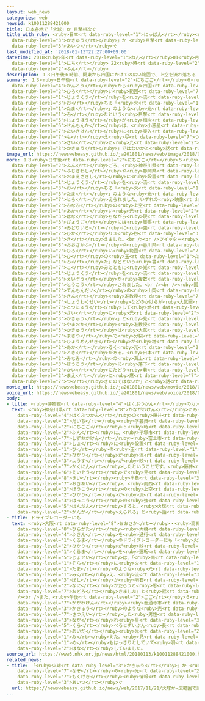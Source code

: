 ```yaml
---
layout: web_news
categories: web
newsid: k10011288421000
title: 日本各地で「火球」か 目撃相次ぐ
title_with_ruby: <ruby>日本<rt data-ruby-level="1">にっぽん</rt></ruby><ruby>各地<rt data-ruby-level="4">かくち</rt></ruby>で「<ruby>火球<rt
  data-ruby-level="3">かきゅう</rt></ruby>」か <ruby>目撃<rt data-ruby-level="7">もくげき</rt></ruby><ruby>相次<rt
  data-ruby-level="3">あいつ</rt></ruby>ぐ
last_modified_at: '2018-01-13T22:27:00+09:00'
datetime: 2018<ruby>年<rt data-ruby-level="1">ねん</rt></ruby>01<ruby>月<rt data-ruby-level="1">がつ</rt></ruby>13<ruby>日<rt
  data-ruby-level="1">にち</rt></ruby> 22<ruby>時<rt data-ruby-level="2">じ</rt></ruby>27<ruby>分<rt
  data-ruby-level="2">ふん</rt></ruby>
description: １３日午後６時前、関東から四国にかけての広い範囲で、上空を流れ落ちる「火の玉」のような光を見たという目撃情報が相次ぎました。専門家は、小惑星などのかけらが大気圏に突入して燃え尽きる際に光る「火球」ではないかと話しています。
summary: １３<ruby>日午後<rt data-ruby-level="2">にちごご</rt></ruby>６<ruby>時前<rt data-ruby-level="2">じまえ</rt></ruby>、<ruby>関東<rt
  data-ruby-level="4">かんとう</rt></ruby>から<ruby>四国<rt data-ruby-level="2">しこく</rt></ruby>にかけての<ruby>広<rt
  data-ruby-level="2">ひろ</rt></ruby>い<ruby>範囲<rt data-ruby-level="7">はんい</rt></ruby>で、<ruby>上空<rt
  data-ruby-level="1">じょうくう</rt></ruby>を<ruby>流<rt data-ruby-level="3">なが</rt></ruby>れ<ruby>落<rt
  data-ruby-level="3">お</rt></ruby>ちる「<ruby>火<rt data-ruby-level="1">ひ</rt></ruby>の<ruby>玉<rt
  data-ruby-level="1">たま</rt></ruby>」のような<ruby>光<rt data-ruby-level="2">ひかり</rt></ruby>を<ruby>見<rt
  data-ruby-level="1">み</rt></ruby>たという<ruby>目撃<rt data-ruby-level="7">もくげき</rt></ruby><ruby>情報<rt
  data-ruby-level="5">じょうほう</rt></ruby>が<ruby>相次<rt data-ruby-level="3">あいつ</rt></ruby>ぎました。<ruby>専門家<rt
  data-ruby-level="6">せんもんか</rt></ruby>は、<ruby>小惑星<rt data-ruby-level="7">しょうわくせい</rt></ruby>などのかけらが<ruby>大気圏<rt
  data-ruby-level="7">たいきけん</rt></ruby>に<ruby>突入<rt data-ruby-level="7">とつにゅう</rt></ruby>して<ruby>燃<rt
  data-ruby-level="7">も</rt></ruby>え<ruby>尽<rt data-ruby-level="7">つ</rt></ruby>きる<ruby>際<rt
  data-ruby-level="5">さい</rt></ruby>に<ruby>光<rt data-ruby-level="2">ひか</rt></ruby>る「<ruby>火球<rt
  data-ruby-level="3">かきゅう</rt></ruby>」ではないかと<ruby>話<rt data-ruby-level="2">はな</rt></ruby>しています。
image_url: https://newswebeasy.github.io/ja201801/news/web/image/2018/01/13/K10011288421_1801132246_1801132248_01_02.jpg
more: １３<ruby>日午後<rt data-ruby-level="2">にちごご</rt></ruby>５<ruby>時<rt data-ruby-level="2">じ</rt></ruby>５３<ruby>分<rt
  data-ruby-level="2">ふん</rt></ruby>ごろ、<ruby>神奈川県<rt data-ruby-level="8">かながわけん</rt></ruby><ruby>藤沢市<rt
  data-ruby-level="7">ふじさわし</rt></ruby>や<ruby>静岡県<rt data-ruby-level="7">しずおかけん</rt></ruby><ruby>御前崎市<rt
  data-ruby-level="8">おまえざきし</rt></ruby>に<ruby>設置<rt data-ruby-level="5">せっち</rt></ruby>されたＮＨＫのカメラに<ruby>上空<rt
  data-ruby-level="1">じょうくう</rt></ruby>を<ruby>流<rt data-ruby-level="3">なが</rt></ruby>れ<ruby>落<rt
  data-ruby-level="3">お</rt></ruby>ちる「<ruby>火<rt data-ruby-level="1">ひ</rt></ruby>の<ruby>球<rt
  data-ruby-level="3">たま</rt></ruby>」のような<ruby>光<rt data-ruby-level="2">ひかり</rt></ruby>が<ruby>捉<rt
  data-ruby-level="7">とら</rt></ruby>えられました。いずれの<ruby>映像<rt data-ruby-level="6">えいぞう</rt></ruby>でも<ruby>南<rt
  data-ruby-level="2">みなみ</rt></ruby>の<ruby>上空<rt data-ruby-level="1">じょうくう</rt></ruby>に<ruby>赤<rt
  data-ruby-level="1">あか</rt></ruby>い<ruby>光<rt data-ruby-level="2">ひかり</rt></ruby>を<ruby>放<rt
  data-ruby-level="3">はな</rt></ruby>ちながら<ruby>現<rt data-ruby-level="5">あらわ</rt></ruby>れ、１<ruby>秒後<rt
  data-ruby-level="3">びょうご</rt></ruby>には<ruby>膨張<rt data-ruby-level="7">ぼうちょう</rt></ruby>するように<ruby>緑色<rt
  data-ruby-level="3">みどりいろ</rt></ruby>に<ruby>強<rt data-ruby-level="2">つよ</rt></ruby>く<ruby>光<rt
  data-ruby-level="2">ひか</rt></ruby>り３<ruby>秒<rt data-ruby-level="3">びょう</rt></ruby>ほどで<ruby>消<rt
  data-ruby-level="3">き</rt></ruby>えました。<br /><br />ツイッター<ruby>上<rt data-ruby-level="1">じょう</rt></ruby>でも、<ruby>大阪府<rt
  data-ruby-level="8">おおさかふ</rt></ruby>や<ruby>香川県<rt data-ruby-level="7">かがわけん</rt></ruby>など<ruby>広<rt
  data-ruby-level="2">ひろ</rt></ruby>い<ruby>範囲<rt data-ruby-level="7">はんい</rt></ruby>から、「<ruby>火<rt
  data-ruby-level="1">ひ</rt></ruby>の<ruby>玉<rt data-ruby-level="1">たま</rt></ruby>のようなものを<ruby>見<rt
  data-ruby-level="1">み</rt></ruby>た」などという<ruby>書<rt data-ruby-level="7">か</rt></ruby>き<ruby>込<rt
  data-ruby-level="7">こ</rt></ruby>みとともに<ruby>光<rt data-ruby-level="2">ひかり</rt></ruby>が<ruby>上空<rt
  data-ruby-level="1">じょうくう</rt></ruby>を<ruby>流<rt data-ruby-level="3">なが</rt></ruby>れる<ruby>映像<rt
  data-ruby-level="6">えいぞう</rt></ruby>が<ruby>複数<rt data-ruby-level="5">ふくすう</rt></ruby>、<ruby>投稿<rt
  data-ruby-level="7">とうこう</rt></ruby>されました。<br /><br /><ruby>国立<rt data-ruby-level="2">こくりつ</rt></ruby><ruby>天文台<rt
  data-ruby-level="2">てんもんだい</rt></ruby>の<ruby>山岡<rt data-ruby-level="7">やまおか</rt></ruby><ruby>均<rt
  data-ruby-level="5">きん</rt></ruby><ruby>准教授<rt data-ruby-level="7">じゅんきょうじゅ</rt></ruby>によりますと、<ruby>小惑星<rt
  data-ruby-level="7">しょうわくせい</rt></ruby>などのかけらが<ruby>大気圏<rt data-ruby-level="7">たいきけん</rt></ruby>に<ruby>突入<rt
  data-ruby-level="7">とつにゅう</rt></ruby>して<ruby>燃<rt data-ruby-level="5">も</rt></ruby>えるつきる<ruby>際<rt
  data-ruby-level="5">さい</rt></ruby>に<ruby>光<rt data-ruby-level="2">ひか</rt></ruby>る「<ruby>火球<rt
  data-ruby-level="3">かきゅう</rt></ruby>」と<ruby>見<rt data-ruby-level="1">み</rt></ruby>られるということです。<ruby>山岡<rt
  data-ruby-level="7">やまおか</rt></ruby><ruby>准教授<rt data-ruby-level="7">じゅんきょうじゅ</rt></ruby>は「<ruby>火球<rt
  data-ruby-level="3">かきゅう</rt></ruby>は<ruby>大気<rt data-ruby-level="1">たいき</rt></ruby>との<ruby>摩擦<rt
  data-ruby-level="7">まさつ</rt></ruby>で<ruby>分裂<rt data-ruby-level="7">ぶんれつ</rt></ruby>すると<ruby>表面積<rt
  data-ruby-level="4">ひょうめんせき</rt></ruby>が<ruby>増<rt data-ruby-level="5">ふ</rt></ruby>え、<ruby>明<rt
  data-ruby-level="2">あか</rt></ruby>るく<ruby>光<rt data-ruby-level="2">ひか</rt></ruby>る<ruby>時<rt
  data-ruby-level="2">とき</rt></ruby>がある。<ruby>日本<rt data-ruby-level="1">にっぽん</rt></ruby>の<ruby>南<rt
  data-ruby-level="2">みなみ</rt></ruby>の<ruby>海上<rt data-ruby-level="2">かいじょう</rt></ruby>の<ruby>方向<rt
  data-ruby-level="3">ほうこう</rt></ruby>に<ruby>落下<rt data-ruby-level="3">らっか</rt></ruby>し<ruby>海<rt
  data-ruby-level="2">かい</rt></ruby>にたどり<ruby>着<rt data-ruby-level="3">つ</rt></ruby>く<ruby>前<rt
  data-ruby-level="2">まえ</rt></ruby>に<ruby>燃<rt data-ruby-level="7">も</rt></ruby>え<ruby>尽<rt
  data-ruby-level="7">つ</rt></ruby>きたのではないか」と<ruby>話<rt data-ruby-level="2">はな</rt></ruby>しています。
movie_url: https://newswebeasy.github.io/ja201801/news/web/movie/2018/01/13/k10011288421_201801140517_201801140519.mp4
voice_url: https://newswebeasy.github.io/ja201801/news/web/voice/2018/01/13/k10011288421_201801140517_201801140519.mp3
body:
- title: <ruby>博物館<rt data-ruby-level="4">はくぶつかん</rt></ruby>のカメラでも<ruby>確認<rt data-ruby-level="7">かくにん</rt></ruby>
  text: <ruby>神奈川県<rt data-ruby-level="8">かながわけん</rt></ruby>にある<ruby>平塚市<rt data-ruby-level="7">ひらつかし</rt></ruby><ruby>博物館<rt
    data-ruby-level="4">はくぶつかん</rt></ruby>の<ruby>藤井<rt data-ruby-level="7">ふじい</rt></ruby><ruby>大地<rt
    data-ruby-level="2">だいち</rt></ruby><ruby>学芸員<rt data-ruby-level="4">がくげいいん</rt></ruby>は、１３<ruby>日午後<rt
    data-ruby-level="2">にちごご</rt></ruby>５<ruby>時<rt data-ruby-level="2">じ</rt></ruby>５３<ruby>分<rt
    data-ruby-level="2">ふん</rt></ruby>に、<ruby>平塚市<rt data-ruby-level="7">ひらつかし</rt></ruby>と<ruby>静岡県<rt
    data-ruby-level="7">しずおかけん</rt></ruby><ruby>富士市<rt data-ruby-level="5">ふじし</rt></ruby>の２か<ruby>所<rt
    data-ruby-level="3">しょ</rt></ruby>に<ruby>設置<rt data-ruby-level="5">せっち</rt></ruby>したカメラに<ruby>火<rt
    data-ruby-level="1">ひ</rt></ruby>の<ruby>玉<rt data-ruby-level="1">たま</rt></ruby>のような<ruby>光<rt
    data-ruby-level="2">ひかり</rt></ruby>が<ruby>流<rt data-ruby-level="3">なが</rt></ruby>れている<ruby>様子<rt
    data-ruby-level="3">ようす</rt></ruby>が<ruby>映<rt data-ruby-level="6">うつ</rt></ruby>っているのを<ruby>確認<rt
    data-ruby-level="7">かくにん</rt></ruby>したということです。<ruby>藤井<rt data-ruby-level="7">ふじい</rt></ruby>さんは、「<ruby>映像<rt
    data-ruby-level="6">えいぞう</rt></ruby>で<ruby>見<rt data-ruby-level="1">み</rt></ruby>ると、<ruby>紀伊<rt
    data-ruby-level="8">きい</rt></ruby><ruby>半島<rt data-ruby-level="3">はんとう</rt></ruby>の<ruby>沖合<rt
    data-ruby-level="7">おきあい</rt></ruby>、<ruby>南西<rt data-ruby-level="2">なんせい</rt></ruby><ruby>方向<rt
    data-ruby-level="3">ほうこう</rt></ruby>の<ruby>上空<rt data-ruby-level="1">じょうくう</rt></ruby>に<ruby>光<rt
    data-ruby-level="2">ひかり</rt></ruby>が<ruby>流<rt data-ruby-level="3">なが</rt></ruby>れていた。<ruby>発光<rt
    data-ruby-level="3">はっこう</rt></ruby>の<ruby>強<rt data-ruby-level="2">つよ</rt></ruby>さから<ruby>判断<rt
    data-ruby-level="5">はんだん</rt></ruby>すると、<ruby>火球<rt data-ruby-level="3">かきゅう</rt></ruby>だと<ruby>考<rt
    data-ruby-level="2">かんが</rt></ruby>えられる」と<ruby>話<rt data-ruby-level="2">はな</rt></ruby>しています。
- title: ドライブレコーダーにも
  text: <ruby>大阪<rt data-ruby-level="8">おおさか</rt></ruby>・<ruby>高槻市<rt data-ruby-level="8">たかつきし</rt></ruby>の<ruby>枚方<rt
    data-ruby-level="8">ひらかた</rt></ruby><ruby>大橋<rt data-ruby-level="3">おおはし</rt></ruby><ruby>付近<rt
    data-ruby-level="4">ふきん</rt></ruby>を<ruby>通行<rt data-ruby-level="2">つうこう</rt></ruby>した<ruby>車<rt
    data-ruby-level="1">くるま</rt></ruby>のドライブレコーダーにも「<ruby>火球<rt data-ruby-level="3">かきゅう</rt></ruby>」のような<ruby>光<rt
    data-ruby-level="2">ひかり</rt></ruby>が<ruby>映<rt data-ruby-level="6">うつ</rt></ruby>っていました。<ruby>車<rt
    data-ruby-level="1">くるま</rt></ruby>を<ruby>運転<rt data-ruby-level="3">うんてん</rt></ruby>していた<ruby>女性<rt
    data-ruby-level="5">じょせい</rt></ruby>は、「<ruby>南<rt data-ruby-level="2">みなみ</rt></ruby>の<ruby>空<rt
    data-ruby-level="1">そら</rt></ruby>に<ruby>火<rt data-ruby-level="1">ひ</rt></ruby>の<ruby>玉<rt
    data-ruby-level="1">たま</rt></ruby>のような<ruby>光<rt data-ruby-level="2">ひかり</rt></ruby>が<ruby>見<rt
    data-ruby-level="1">み</rt></ruby>え、<ruby>流<rt data-ruby-level="3">なが</rt></ruby>れ<ruby>星<rt
    data-ruby-level="3">ぼし</rt></ruby>か<ruby>隕石<rt data-ruby-level="8">いんせき</rt></ruby>（いんせき）か<ruby>何<rt
    data-ruby-level="2">なに</rt></ruby>かだろうと<ruby>思<rt data-ruby-level="2">おも</rt></ruby>い、<ruby>驚<rt
    data-ruby-level="7">おどろ</rt></ruby>きました」と<ruby>話<rt data-ruby-level="2">はな</rt></ruby>していました。<br
    /><br />また、<ruby>午後<rt data-ruby-level="2">ごご</rt></ruby>６<ruby>時前<rt data-ruby-level="2">じまえ</rt></ruby>に<ruby>香川県<rt
    data-ruby-level="7">かがわけん</rt></ruby><ruby>善通寺市<rt data-ruby-level="6">ぜんつうじし</rt></ruby>で、<ruby>火球<rt
    data-ruby-level="3">かきゅう</rt></ruby>のような<ruby>光<rt data-ruby-level="2">ひかり</rt></ruby>をドライブレコーダーで<ruby>撮影<rt
    data-ruby-level="7">さつえい</rt></ruby>した<ruby>男性<rt data-ruby-level="5">だんせい</rt></ruby>は、「ふつうの<ruby>流<rt
    data-ruby-level="3">なが</rt></ruby>れ<ruby>星<rt data-ruby-level="3">ぼし</rt></ruby>に<ruby>比<rt
    data-ruby-level="5">くら</rt></ruby>べるとずいぶん<ruby>長<rt data-ruby-level="2">なが</rt></ruby>い<ruby>間<rt
    data-ruby-level="2">あいだ</rt></ruby><ruby>光<rt data-ruby-level="2">ひか</rt></ruby>って<ruby>見<rt
    data-ruby-level="1">み</rt></ruby>えた。<ruby>見<rt data-ruby-level="1">み</rt></ruby>た<ruby>目<rt
    data-ruby-level="1">め</rt></ruby>もはっきりとしていて<ruby>明<rt data-ruby-level="2">あか</rt></ruby>るかった」と<ruby>話<rt
    data-ruby-level="2">はな</rt></ruby>していました。
source_url: https://www3.nhk.or.jp/news/html/20180113/k10011288421000.html
related_news:
- title: 「<ruby>火球<rt data-ruby-level="3">かきゅう</rt></ruby>」か <ruby>広範囲<rt data-ruby-level="7">こうはんい</rt></ruby>で<ruby>謎<rt
    data-ruby-level="7">なぞ</rt></ruby>の<ruby>光<rt data-ruby-level="2">ひかり</rt></ruby>の<ruby>目撃<rt
    data-ruby-level="7">もくげき</rt></ruby><ruby>情報<rt data-ruby-level="5">じょうほう</rt></ruby><ruby>相次<rt
    data-ruby-level="3">あいつ</rt></ruby>ぐ
  url: https://newswebeasy.github.io/news/web/2017/11/21/火球か-広範囲で謎の光の目撃情報相次ぐ
...
```

